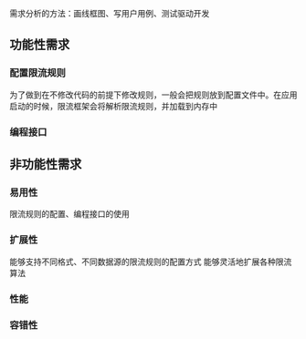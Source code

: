 需求分析的方法：画线框图、写用户用例、测试驱动开发

## 功能性需求
### 配置限流规则
为了做到在不修改代码的前提下修改规则，一般会把规则放到配置文件中。在应用启动的时候，限流框架会将解析限流规则，并加载到内存中

### 编程接口


## 非功能性需求
### 易用性
限流规则的配置、编程接口的使用

### 扩展性
能够支持不同格式、不同数据源的限流规则的配置方式
能够灵活地扩展各种限流算法

### 性能

### 容错性
